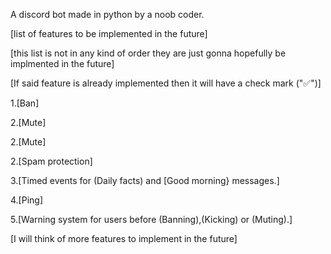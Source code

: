 A discord bot made in python by a noob coder.

[list of features to be implemented in the future]

[this list is not in any kind of order they are just gonna hopefully be implmented in the future]

[If said feature is already implemented then it will have a check mark ("✅")]


1.[Ban] 

2.[Mute]

2.[Mute]

2.[Spam protection]

3.[Timed events for (Daily facts) and [Good morning} messages.]

4.[Ping]

5.[Warning system for users before (Banning),(Kicking) or (Muting).]

[I will think of more features to implement in the future]
